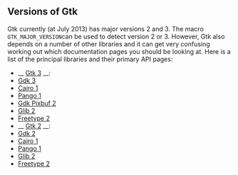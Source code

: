 
##  Versions of Gtk  


Gtk currently (at July 2013) has major versions 2 and 3.
The macro `GTK_MAJOR_VERSION`can be used to detect
version 2 or 3. However, Gtk also depends on a number of other libraries
and it can  get very confusing working out which documentation pages
you should be looking at. Here is a list of the
principal libraries and their primary
API pages:

+ __ [Gtk 3](https://developer.gnome.org/gtk3/3.0/) __: 
+  [Gdk 3](https://developer.gnome.org/gdk3/stable/) 
+  [Cairo 1](http://cairographics.org/manual/) 
+  [Pango 1](https://developer.gnome.org/pango/stable/) 
+  [Gdk Pixbuf 2](https://developer.gnome.org/gdk-pixbuf/unstable/) 
+  [Glib 2](https://developer.gnome.org/glib/) 
+  [Freetype 2](http://www.freetype.org/freetype2/docs/reference/ft2-toc.html) 
+ __ [Gtk 2]() __: 
+  [Gdk 2](https://developer.gnome.org/gdk2/2.24/) 
+  [Cairo 1](http://cairographics.org/manual/) 
+  [Pango 1](https://developer.gnome.org/pango/stable/) 
+  [Glib 2](https://developer.gnome.org/glib/) 
+  [Freetype 2](http://www.freetype.org/freetype2/docs/reference/ft2-toc.html) 